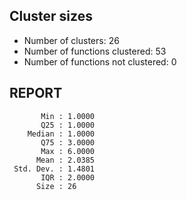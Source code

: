 ## Cluster sizes
* Number of clusters: 26
* Number of functions clustered: 53
* Number of functions not clustered: 0

## REPORT
```
       Min : 1.0000
       Q25 : 1.0000
    Median : 1.0000
       Q75 : 3.0000
       Max : 6.0000
      Mean : 2.0385
 Std. Dev. : 1.4801
       IQR : 2.0000
      Size : 26
```